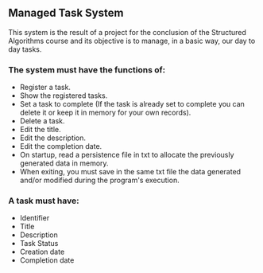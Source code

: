 ## Managed Task System

This system is the result of a project for the conclusion of the Structured Algorithms course and its objective is to manage, in a basic way, our day to day tasks.

### The system must have the functions of:

* Register a task.
* Show the registered tasks.
* Set a task to complete (If the task is already set to complete you can delete it or keep it in memory for your own records).
* Delete a task.
* Edit the title.
* Edit the description.
* Edit the completion date.
* On startup, read a persistence file in txt to allocate the previously generated data in memory.
* When exiting, you must save in the same txt file the data generated and/or modified during the program's execution.

### A task must have:

* Identifier
* Title
* Description
* Task Status
* Creation date
* Completion date